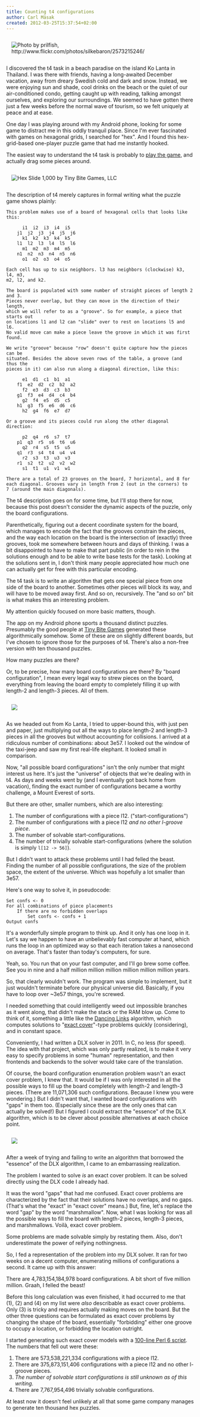 ```yaml
---
title: Counting t4 configurations
author: Carl Mäsak
created: 2012-03-25T15:37:54+02:00
---
```

<img style="display: block; margin-left: auto; margin-right: auto; padding: 1em" title="Photo by prilfish, http://www.flickr.com/photos/silkebaron/2573215246/" src="http://strangelyconsistent.org/blog/images/ko-lanta-beach.jpg" />

I discovered the t4 task in a beach paradise on the island Ko Lanta in
Thailand. I was there with friends, having a long-awaited December vacation,
away from dreary Swedish cold and dark and snow. Instead, we were enjoying
sun and shade, cool drinks on the beach or the quiet of our air-conditioned
condo, getting caught up with reading, talking amongst ourselves, and exploring
our surroundings. We seemed to have gotten there just a few weeks before the
normal wave of tourism, so we felt uniquely at peace and at ease.

One day I was playing around with my Android phone, looking for some game to
distract me in this oddly tranquil place. Since I'm ever fascinated with games
on hexagonal grids, I searched for "hex". And I found this hex-grid-based
one-player puzzle game that had me instantly hooked.

The easiest way to understand the t4 task is probably to [play the
game](https://play.google.com/store/apps/details?id=com.tiny.hexslide1kandroid),
and actually drag some pieces around.

<img style="display: block; margin-left: auto; margin-right: auto; padding: 1em" title="Hex Slide 1,000 by Tiny Bite Games, LLC" src="http://strangelyconsistent.org/blog/images/hex-slide-app.jpg" />

The description of t4 merely captures in formal writing what the puzzle game
shows plainly:

    This problem makes use of a board of hexagonal cells that looks like this:

          i1  i2  i3  i4  i5
        j1  j2  j3  j4  j5  j6
          k1  k2  k3  k4  k5
        l1  l2  l3  l4  l5  l6
          m1  m2  m3  m4  m5
        n1  n2  n3  n4  n5  n6
          o1  o2  o3  o4  o5

    Each cell has up to six neighbors. l3 has neighbors (clockwise) k3, l4, m3,
    m2, l2, and k2.

    The board is populated with some number of straight pieces of length 2 and 3.
    Pieces never overlap, but they can move in the direction of their length,
    which we will refer to as a "groove". So for example, a piece that starts out
    on locations l1 and l2 can "slide" over to rest on locations l5 and l6.
    No valid move can make a piece leave the groove in which it was first found.

    We write "groove" because "row" doesn't quite capture how the pieces can be
    situated. Besides the above seven rows of the table, a groove (and thus the
    pieces in it) can also run along a diagonal direction, like this:

          e1  d1  c1  b1  a1
        f1  e2  d2  c2  b2  a2
          f2  e3  d3  c3  b3
        g1  f3  e4  d4  c4  b4
          g2  f4  e5  d5  c5
        h1  g3  f5  e6  d6  c6
          h2  g4  f6  e7  d7

    Or a groove and its pieces could run along the other diagonal direction:

          p2  q4  r6  s7  t7
        p1  q3  r5  s6  t6  u6
          q2  r4  s5  t5  u5
        q1  r3  s4  t4  u4  v4
          r2  s3  t3  u3  v3
        r1  s2  t2  u2  v2  w2
          s1  t1  u1  v1  w1

    There are a total of 23 grooves on the board, 7 horizontal, and 8 for
    each diagonal. Grooves vary in length from 2 (out in the corners) to
    7 (around the main diagonals).

The t4 description goes on for some time, but I'll stop there for now, because
this post doesn't consider the dynamic aspects of the puzzle, only the board
configurations.

Parenthetically, figuring out a decent coordinate system for the board, which
manages to encode the fact that the grooves constrain the pieces, and the way
each location on the board is the intersection of (exactly) three grooves, took
me somewhere between hours and days of thinking. I was a bit disappointed to
have to make that part public (in order to rein in the solutions enough and to
be able to write base tests for the task). Looking at the solutions sent in,
I don't think many people appreciated how much one can actually get for free
with this particular encoding.

The t4 task is to write an algorithm that gets one special piece from one side
of the board to another. Sometimes other pieces will block its way, and will
have to be moved away first. And so on, recursively. The "and so on" bit is
what makes this an interesting problem.

My attention quickly focused on more basic matters, though.

The app on my Android phone sports a thousand distinct puzzles. Presumably the
good people at [Tiny Bite Games](http://tinybitegames.com/) generated these
algorithmically somehow. Some of these are on slightly different boards, but
I've chosen to ignore those for the purposes of t4. There's also a non-free
version with ten thousand puzzles.

How many puzzles are there?

Or, to be precise, how many board configurations are there? By "board
configuration", I mean every legal way to strew pieces on the board, everything
from leaving the board empty to completely filling it up with length-2 and
length-3 pieces. All of them.

<img style="display: block; margin-left: auto; margin-right: auto; padding: 1em" src="http://strangelyconsistent.org/blog/images/3x1-confs.png" />

As we headed out from Ko Lanta, I tried to upper-bound this, with just pen and
paper, just multiplying out all the ways to place length-2 and length-3 pieces
in all the grooves but without accounting for collisions. I arrived at a
ridiculous number of combinations: about 3e57. I looked out the window of the
taxi-jeep and saw my first real-life elephant. It looked small in comparison.

Now, "all possible board configurations" isn't the only number that might
interest us here. It's just the "universe" of objects that we're dealing with
in t4. As days and weeks went by (and I eventually got back home from
vacation), finding the exact number of configurations became a worthy
challenge, a Mount Everest of sorts.

But there are other, smaller numbers, which are also interesting:

1. The number of configurations with a piece l12. ("start-configurations")
2. The number of configurations with a piece l12 *and no other l-groove piece*.
3. The number of solvable start-configurations.
4. The number of trivially solvable start-configurations (where the solution is
simply `l[12 -> 56]`).

But I didn't want to attack these problems until I had felled the beast.
Finding the number of all possible configurations, the size of the problem
space, the extent of the universe. Which was hopefully a lot smaller than 3e57.

Here's one way to solve it, in pseudocode:

    Set confs <- 0
    For all combinations of piece placements
        If there are no forbidden overlaps
            Set confs <- confs + 1
    Output confs

It's a wonderfully simple program to think up. And it only has one loop in it.
Let's say we happen to have an unbelievably fast computer at hand, which runs
the loop in an optimized way so that each iteration takes a nanosecond on
average. That's faster than today's computers, for sure.

Yeah, so. You run that on your fast computer, and I'll go brew some coffee.
See you in nine and a half million million million million million million
years.

So, that clearly wouldn't work. The program was simple to implement, but it
just wouldn't terminate before our physical universe did. Basically, if you
have to loop over ~3e57 things, you're screwed.

I needed something that could intelligently weed out impossible branches as it
went along, that didn't make the stack or the RAM blow up. Come to think of it,
something a little like the [Dancing
Links](http://en.wikipedia.org/wiki/Dancing_Links) algorithm, which computes
solutions to "[exact cover](http://en.wikipedia.org/wiki/Exact_cover)"-type
problems quickly (considering), and in constant space.

Conveniently, I had written a DLX solver in 2011. In C, no less (for speed).
The idea with that project, which was only partly realized, is to make it very
easy to specify problems in some "human" representation, and then frontends and
backends to the solver would take care of the translation.

Of course, the board configuration enumeration problem wasn't an exact cover
problem, I knew that. It would be if I was only interested in all the possible
ways to fill up the board completely with length-2 and length-3 pieces. (There
are 11,071,306 such configurations. Because I knew you were wondering.) But I
didn't want that, I wanted board configurations with "gaps" in them too.
(Especially since these are the only ones that can actually be solved!) But I
figured I could extract the "essence" of the DLX algorithm, which is to be
clever about possible alternatives at each choice point.

<img style="display: block; margin-left: auto; margin-right: auto; padding: 1em" src="http://strangelyconsistent.org/blog/images/7x5-exact-cover.png" />

After a week of trying and failing to write an algorithm that borrowed the
"essence" of the DLX algorithm, I came to an embarrassing realization.

The problem I wanted to solve *is* an exact cover problem. It can be solved
directly using the DLX code I already had.

It was the word "gaps" that had me confused. Exact cover problems are
characterized by the fact that their solutions have no overlaps, and no gaps.
(That's what the "exact" in "exact cover" means.) But, fine, let's replace the
word "gap" by the word "marshmallow". Now, what I was looking for was all the
possible ways to fill the board with length-2 pieces, length-3 pieces, and
marshmallows. Voilà, exact cover problem.

Some problems are made solvable simply by restating them. Also, don't
underestimate the power of reifying nothingness.

So, I fed a representation of the problem into my DLX solver. It ran for two
weeks on a decent computer, enumerating millions of configurations a second. It
came up with this answer:

There are 4,783,154,184,978 board configurations. A bit short of five million
million. Graah, I felled the beast!

Before this long calculation was even finished, it had occurred to me that (1),
(2) and (4) on my list were *also* describable as exact cover problems. Only
(3) is tricky and requires actually making moves on the board. But the other
three questions can be formulated as exact cover problems by changing the shape
of the board, essentially "forbidding" either one groove to occupy a location,
or forbidding the location outright.

I started generating such exact cover models with a [100-line Perl 6
script](http://gist.github.com/2189078). The numbers that fell out were these:

1. There are 573,538,221,334 configurations with a piece l12.
2. There are 375,873,151,406 configurations with a piece l12 and no other l-groove pieces.
3. *The number of solvable start configurations is still unknown as of this writing.*
4. There are 7,767,954,496 trivially solvable configurations.

At least now it doesn't feel unlikely at all that some game company manages to
generate ten thousand hex puzzles.
